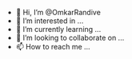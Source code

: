 - 👋 Hi, I’m @OmkarRandive
- 👀 I’m interested in ...
- 🌱 I’m currently learning ...
- 💞️ I’m looking to collaborate on ...
- 📫 How to reach me ...

<!---
OmkarRandive/OmkarRandive is a ✨ special ✨ repository because its `README.md` (this file) appears on your GitHub profile.
You can click the Preview link to take a look at your changes.
--->
